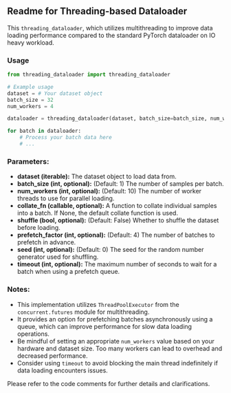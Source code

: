 ## Readme for Threading-based Dataloader

This `threading_dataloader`, which utilizes multithreading to improve data loading performance compared to the standard PyTorch dataloader on IO heavy workload.

### Usage

```python
from threading_dataloader import threading_dataloader

# Example usage
dataset = # Your dataset object
batch_size = 32
num_workers = 4

dataloader = threading_dataloader(dataset, batch_size=batch_size, num_workers=num_workers)

for batch in dataloader:
    # Process your batch data here
    # ...
```

### Parameters:

- **dataset (iterable):** The dataset object to load data from.
- **batch_size (int, optional):** (Default: 1) The number of samples per batch.
- **num_workers (int, optional):** (Default: 10) The number of worker threads to use for parallel loading.
- **collate_fn (callable, optional):** A function to collate individual samples into a batch. If None, the default collate function is used.
- **shuffle (bool, optional):** (Default: False) Whether to shuffle the dataset before loading.
- **prefetch_factor (int, optional):** (Default: 4) The number of batches to prefetch in advance.
- **seed (int, optional):** (Default: 0) The seed for the random number generator used for shuffling.
- **timeout (int, optional):** The maximum number of seconds to wait for a batch when using a prefetch queue. 

### Notes:

- This implementation utilizes `ThreadPoolExecutor` from the `concurrent.futures` module for multithreading.
- It provides an option for prefetching batches asynchronously using a queue, which can improve performance for slow data loading operations.
- Be mindful of setting an appropriate `num_workers` value based on your hardware and dataset size. Too many workers can lead to overhead and decreased performance.
- Consider using `timeout` to avoid blocking the main thread indefinitely if data loading encounters issues.

Please refer to the code comments for further details and clarifications.